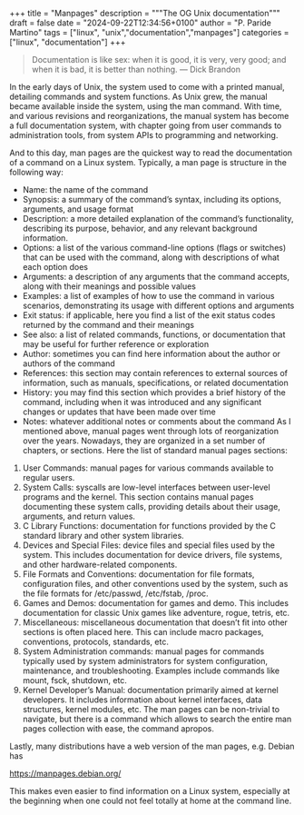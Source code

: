 +++
title = "Manpages"
description = """The OG Unix documentation"""
draft = false
date = "2024-09-22T12:34:56+0100"
author = "P. Paride Martino"
tags = ["linux", "unix","documentation","manpages"]
categories = ["linux", "documentation"]
+++

>Documentation is like sex: when it is good, it is very, very good; and when it is bad, it is better than nothing.
— Dick Brandon

In the early days of Unix, the system used to come with a printed manual, detailing commands and system functions. As Unix grew, the manual became available inside the system, using the man command. With time, and various revisions and reorganizations, the manual system has become a full documentation system, with chapter going from user commands to administration tools, from system APIs to programming and networking.

And to this day, man pages are the quickest way to read the documentation of a command on a Linux system. Typically, a man page is structure in the following way:

- Name: the name of the command
- Synopsis: a summary of the command’s syntax, including its options, arguments, and usage format
- Description: a more detailed explanation of the command’s functionality, describing its purpose, behavior, and any relevant background information.
- Options: a list of the various command-line options (flags or switches) that can be used with the command, along with descriptions of what each option does
- Arguments: a description of any arguments that the command accepts, along with their meanings and possible values
- Examples: a list of examples of how to use the command in various scenarios, demonstrating its usage with different options and arguments
- Exit status: if applicable, here you find a list of the exit status codes returned by the command and their meanings
- See also: a list of related commands, functions, or documentation that may be useful for further reference or exploration
- Author: sometimes you can find here information about the author or authors of the command
- References: this section may contain references to external sources of information, such as manuals, specifications, or related documentation
- History: you may find this section which provides a brief history of the command, including when it was introduced and any significant changes or updates that have been made over time
- Notes: whatever additional notes or comments about the command
As I mentioned above, manual pages went through lots of reorganization over the years. Nowadays, they are organized in a set number of chapters, or sections. Here the list of standard manual pages sections:

1. User Commands: manual pages for various commands available to regular users.
2. System Calls: syscalls are low-level interfaces between user-level programs and the kernel. This section contains manual pages documenting these system calls, providing details about their usage, arguments, and return values.
3. C Library Functions: documentation for functions provided by the C standard library and other system libraries.
4. Devices and Special Files: device files and special files used by the system. This includes documentation for device drivers, file systems, and other hardware-related components.
5. File Formats and Conventions: documentation for file formats, configuration files, and other conventions used by the system, such as the file formats for /etc/passwd, /etc/fstab, /proc.
6. Games and Demos: documentation for games and demo. This includes documentation for classic Unix games like adventure, rogue, tetris, etc.
7. Miscellaneous: miscellaneous documentation that doesn’t fit into other sections is often placed here. This can include macro packages, conventions, protocols, standards, etc.
8. System Administration commands: manual pages for commands typically used by system administrators for system configuration, maintenance, and troubleshooting. Examples include commands like mount, fsck, shutdown, etc.
9. Kernel Developer’s Manual: documentation primarily aimed at kernel developers. It includes information about kernel interfaces, data structures, kernel modules, etc.
The man pages can be non-trivial to navigate, but there is a command which allows to search the entire man pages collection with ease, the command apropos.

Lastly, many distributions have a web version of the man pages, e.g. Debian has

https://manpages.debian.org/

This makes even easier to find information on a Linux system, especially at the beginning when one could not feel totally at home at the command line.
